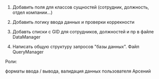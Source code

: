 ﻿1. Добавить поля для классов сущностей (сотрудник, должность, отдел компании...)

2. Добавить логику ввода данных и проверки коррекности

3. Добавть списки с GID для сотрудников, должностей и пр в файле DataManager

4. Написать общую структуру запросов "базы данных". Файл QueryManager

Роли:

форматы ввода / вывода, валидация данных пользователя Арсений
